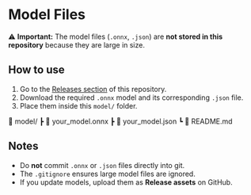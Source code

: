 # Model Files

⚠️ **Important:** The model files (`.onnx`, `.json`) are **not stored in this repository** because they are large in size.  

## How to use
1. Go to the [Releases section](../../releases) of this repository.  
2. Download the required `.onnx` model and its corresponding `.json` file.  
3. Place them inside this `model/` folder.  

📂 model/
┣ 📄 your_model.onnx
┣ 📄 your_model.json
┗ 📄 README.md


## Notes
- Do **not** commit `.onnx` or `.json` files directly into git.  
- The `.gitignore` ensures large model files are ignored.  
- If you update models, upload them as **Release assets** on GitHub.  
